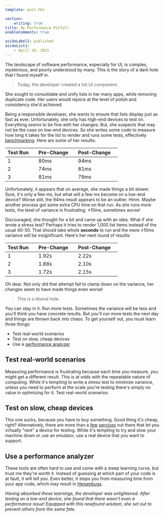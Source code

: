 ```yaml
---
template: post.hbs

section:
    writing: true
title: My Performance Pitfall
enableComments: true

asideLabel1: published
asideList1:
    - April 20, 2015
---
```


The landscape of software performance, especially for UI, is complex, mysterious, and poorly understood by many. This is the story of a dark hole that I found myself in.

> Today, the developer created a list UI component.

She sought to consolidate and unify lists in her many apps, while removing duplicate code. Her users would rejoice at the level of polish and consistency she'd achieved.

Being a responsible developer, she wants to ensure that lists display just as fast as ever. Unfortunately, she only has high-end devices to test on. Everything *seems* to be fine with her changes. But, she suspects that may not be the case on low-end devices. So she writes some code to measure how long it takes for the list to render and runs some tests, effectively [benchmarking](https://en.wikipedia.org/wiki/Benchmark_%28computing%29). Here are some of her results:

| Test Run   | Pre-Change  | Post-Change  |
| ---------- | ----------- | ------------ |
| 1          | 80ms        | 94ms         |
| 2          | 74ms        | 81ms         |
| 3          | 81ms        | 79ms         |

Unfortunately, it appears that on average, she made things a bit slower. Sure, it's only a few ms, but what will a few ms become on a low-end device? Worse still, the 94ms result appears to be an outlier. Hmm. Maybe another process got some extra CPU time on that run. As she runs more tests, the level of variance is frustrating. ±10ms, sometimes worse!

Discouraged, she thought for a bit and came up with an idea. What if she wrote a stress test? Perhaps it tries to render 1,000 list items instead of the usual 40-50. That should take whole **seconds** to run and the mere ±10ms variance will be insignificant. Here's her next round of results:

| Test Run   | Pre-Change  | Post-Change  |
| ---------- | ----------- | ------------ |
| 1          | 1.92s       | 2.22s        |
| 2          | 1.88s       | 2.10s        |
| 3          | 1.72s       | 2.15s        |

Oh dear. Not only did that attempt fail to clamp down on the variance, her changes seem to have made things even worse!

> This is a dismal hole.

You can stay in it. Run more tests. Sometimes the variance will be less and you'll think you have concrete results. But you'll run more tests the next day and things are thrown back into chaos. To get yourself out, you must learn three things:

* Test real-world scenarios
* Test on slow, cheap devices
* Use a [performance analyzer](https://en.wikipedia.org/wiki/Profiling_%28computer_programming%29)

## Test real-world scenarios

Measuring performance is frustrating because each time you measure, you might get a different result. This is at odds with the repeatable nature of computing. While it's tempting to write a stress test to minimize variance, unless you need to perform at the scale you're testing there's simply no value in optimizing for it. Test real-world scenarios.

## Test on slow, cheap devices

This one sucks, because you have to buy something. Good thing it's cheap, right? Alternatively, there are more than a [few](http://developer.samsung.com/remotetestlab/rtlDeviceList.action) [services](http://aws.amazon.com/device-farm/) out there that let you virtually "rent" a device for testing. While it's tempting to try and slow your machine down or use an emulator, use a real device that you want to support.

## Use a performance analyzer

These tools are often hard to use and come with a steep learning curve, but trust me they're worth it. Instead of guessing at which part of your code is at fault, it will *tell* you. Even better, it stops you from measuring time from your app code, which may result in [Heisenbugs](https://en.wikipedia.org/wiki/Heisenbug).

*Having absorbed these learnings, the developer was enlightened. After testing on a low-end device, she found that there wasn't even a performance issue! Equipped with this newfound wisdom, she set out to prevent others from the same fate.*
